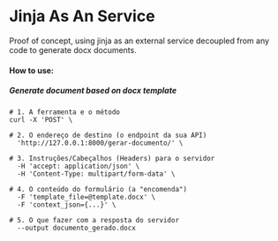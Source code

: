 # Jinja As An Service

Proof of concept, using jinja as an external service decoupled from any code to generate docx documents.

#### How to use:

##### Generate document based on docx template

```
# 1. A ferramenta e o método
curl -X 'POST' \

# 2. O endereço de destino (o endpoint da sua API)
  'http://127.0.0.1:8000/gerar-documento/' \

# 3. Instruções/Cabeçalhos (Headers) para o servidor
  -H 'accept: application/json' \
  -H 'Content-Type: multipart/form-data' \

# 4. O conteúdo do formulário (a "encomenda")
  -F 'template_file=@template.docx' \
  -F 'context_json={...}' \

# 5. O que fazer com a resposta do servidor
  --output documento_gerado.docx
```